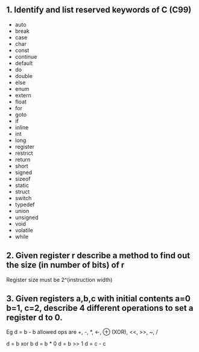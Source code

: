 ## 1. Identify and list reserved keywords of C (C99)

  - auto
  - break
  - case
  - char
  - const
  - continue
  - default
  - do
  - double
  - else
  - enum
  - extern
  - float
  - for
  - goto
  - if
  - inline
  - int
  - long
  - register
  - restrict
  - return
  - short
  - signed
  - sizeof
  - static
  - struct
  - switch
  - typedef
  - union
  - unsigned
  - void
  - volatile
  - while

## 2. Given register r describe a method to find out the size (in number of bits) of r

  Register size must be 2^(instruction width)


## 3. Given registers a,b,c with initial contents a=0 b=1, c=2, describe 4 different operations to set a register d to 0.

Eg d = b - b allowed ops are +, -, *, ←, ⊕ (XOR), <<, >>, ~, /

  d = b xor b
  d = b * 0
  d = b >> 1
  d = c - c
